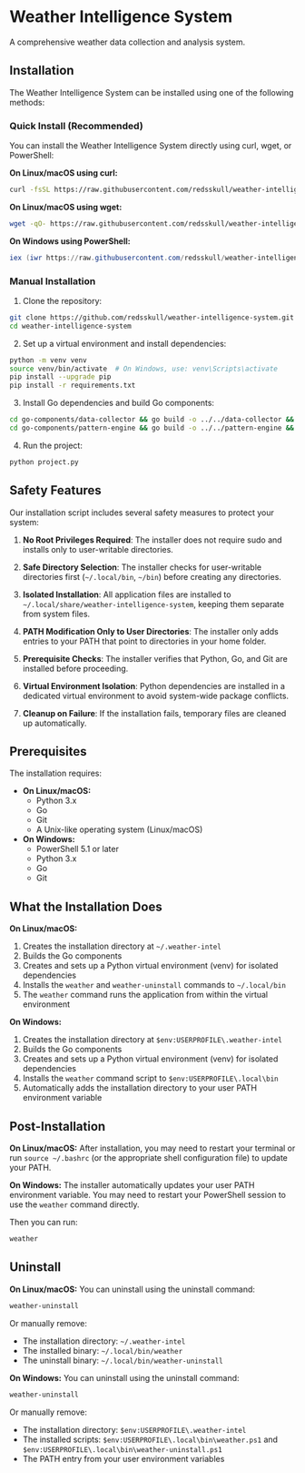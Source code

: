 # Weather Intelligence System

A comprehensive weather data collection and analysis system.

## Installation

The Weather Intelligence System can be installed using one of the following methods:

### Quick Install (Recommended)

You can install the Weather Intelligence System directly using curl, wget, or PowerShell:

**On Linux/macOS using curl:**
```bash
curl -fsSL https://raw.githubusercontent.com/redsskull/weather-intelligence-system/main/install.sh | bash
```

**On Linux/macOS using wget:**
```bash
wget -qO- https://raw.githubusercontent.com/redsskull/weather-intelligence-system/main/install.sh | bash
```

**On Windows using PowerShell:**
```powershell
iex (iwr https://raw.githubusercontent.com/redsskull/weather-intelligence-system/main/install.ps1 -UseBasicParsing)
```

### Manual Installation

1. Clone the repository:
```bash
git clone https://github.com/redsskull/weather-intelligence-system.git
cd weather-intelligence-system
```

2. Set up a virtual environment and install dependencies:
```bash
python -m venv venv
source venv/bin/activate  # On Windows, use: venv\Scripts\activate
pip install --upgrade pip
pip install -r requirements.txt
```

3. Install Go dependencies and build Go components:
```bash
cd go-components/data-collector && go build -o ../../data-collector && cd ../..
cd go-components/pattern-engine && go build -o ../../pattern-engine && cd ../..
```

4. Run the project:
```bash
python project.py
```

## Safety Features

Our installation script includes several safety measures to protect your system:

1. **No Root Privileges Required**: The installer does not require sudo and installs only to user-writable directories.

2. **Safe Directory Selection**: The installer checks for user-writable directories first (`~/.local/bin`, `~/bin`) before creating any directories.

3. **Isolated Installation**: All application files are installed to `~/.local/share/weather-intelligence-system`, keeping them separate from system files.

4. **PATH Modification Only to User Directories**: The installer only adds entries to your PATH that point to directories in your home folder.

5. **Prerequisite Checks**: The installer verifies that Python, Go, and Git are installed before proceeding.

6. **Virtual Environment Isolation**: Python dependencies are installed in a dedicated virtual environment to avoid system-wide package conflicts.

7. **Cleanup on Failure**: If the installation fails, temporary files are cleaned up automatically.

## Prerequisites

The installation requires:
- **On Linux/macOS:**
  - Python 3.x
  - Go
  - Git
  - A Unix-like operating system (Linux/macOS)
- **On Windows:**
  - PowerShell 5.1 or later
  - Python 3.x
  - Go
  - Git

## What the Installation Does

**On Linux/macOS:**
1. Creates the installation directory at `~/.weather-intel`
2. Builds the Go components
3. Creates and sets up a Python virtual environment (venv) for isolated dependencies
4. Installs the `weather` and `weather-uninstall` commands to `~/.local/bin`
5. The `weather` command runs the application from within the virtual environment

**On Windows:**
1. Creates the installation directory at `$env:USERPROFILE\.weather-intel`
2. Builds the Go components
3. Creates and sets up a Python virtual environment (venv) for isolated dependencies
4. Installs the `weather` command script to `$env:USERPROFILE\.local\bin`
5. Automatically adds the installation directory to your user PATH environment variable

## Post-Installation

**On Linux/macOS:**
After installation, you may need to restart your terminal or run `source ~/.bashrc` (or the appropriate shell configuration file) to update your PATH.

**On Windows:**
The installer automatically updates your user PATH environment variable. You may need to restart your PowerShell session to use the `weather` command directly.

Then you can run:
```bash
weather
```

## Uninstall

**On Linux/macOS:**
You can uninstall using the uninstall command:
```bash
weather-uninstall
```
Or manually remove:
- The installation directory: `~/.weather-intel`
- The installed binary: `~/.local/bin/weather`
- The uninstall binary: `~/.local/bin/weather-uninstall`

**On Windows:**
You can uninstall using the uninstall command:
```powershell
weather-uninstall
```
Or manually remove:
- The installation directory: `$env:USERPROFILE\.weather-intel`
- The installed scripts: `$env:USERPROFILE\.local\bin\weather.ps1` and `$env:USERPROFILE\.local\bin\weather-uninstall.ps1`
- The PATH entry from your user environment variables